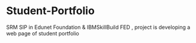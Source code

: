 # Student-Portfolio
SRM SIP in Edunet Foundation &amp; IBMSkillBuild FED , project is developing a web page of student portfolio
